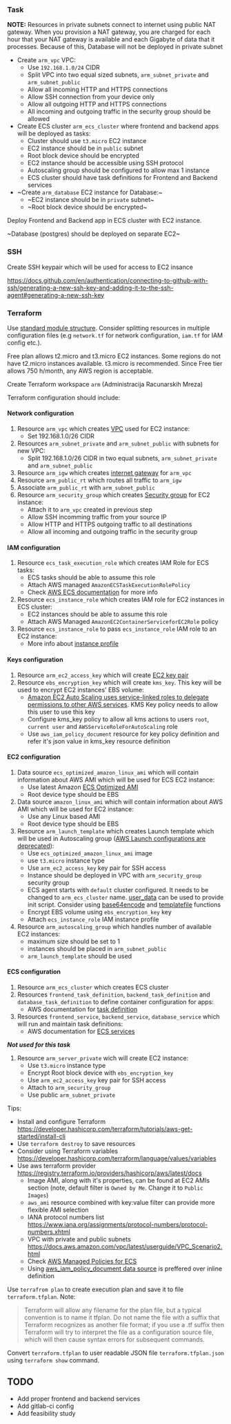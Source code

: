 ### Task

**NOTE:** Resources in private subnets connect to internet using public NAT gateway. When you provision a NAT gateway, you are charged for each hour that your NAT gateway is available and each Gigabyte of data that it processes. Because of this, Database will not be deployed in private subnet

* Create `arm_vpc` VPC:
    * Use `192.168.1.0/24` CIDR
    * Split VPC into two equal sized subnets, `arm_subnet_private` and `arm_subnet_public`
    * Allow all incoming HTTP and HTTPS connections
    * Allow SSH connection from your device only
    * Allow all outgoing HTTP and HTTPS connections
    * All incoming and outgoing traffic in the security group should be allowed
* Create ECS cluster `arm_ecs_cluster` where frontend and backend apps will be deployed as tasks:
    * Cluster should use `t3.micro` EC2 instance
    * EC2 instance should be in `public` subnet
    * Root block device should be encrypted
    * EC2 instance should be accessible using SSH protocol
    * Autoscaling group should be configured to allow max 1 instance
    * ECS cluster should have task definitions for Frontend and Backend services
* ~Create `arm_database` EC2 instance for Database:~
    * ~EC2 instance should be in `private` subnet~
    * ~Root block device should be encrypted~

Deploy Frontend and Backend app in ECS cluster with EC2 instance. 

~Database (postgres) should be deployed on separate EC2~

### SSH

Create SSH keypair which will be used for access to EC2 insance

https://docs.github.com/en/authentication/connecting-to-github-with-ssh/generating-a-new-ssh-key-and-adding-it-to-the-ssh-agent#generating-a-new-ssh-key

### Terraform

Use [standard module structure](https://developer.hashicorp.com/terraform/language/modules/develop/structure). Consider splitting resources in multiple configuration files (e.g `network.tf` for network configuration, `iam.tf` for IAM config etc.).

Free plan allows t2.micro and t3.micro EC2 instances. Some regions do not have t2.micro instances available. t3.micro is recommended. Since Free tier allows 750 h/month, any AWS region is acceptable.

Create Terraform workspace `arm` (Administracija Racunarskih Mreza)

Terraform configuration should include:

#### Network configuration

1. Resource `arm_vpc` which creates [VPC](https://docs.aws.amazon.com/vpc/latest/userguide/VPC_Internet_Gateway.html) used for EC2 instance:
    * Set 192.168.1.0/26 CIDR 
1. Resources `arm_subnet_private` and `arm_subnet_public` with subnets for new VPC:
    * Split 192.168.1.0/26 CIDR in two equal subnets, `arm_subnet_private` and `arm_subnet_public`
1. Resource `arm_igw` which creates [internet gateway](https://docs.aws.amazon.com/vpc/latest/userguide/VPC_Internet_Gateway.html) for `arm_vpc`
1. Resource `arm_public_rt` which routes all traffic to `arm_igw`
1. Associate `arm_public_rt` with `arm_subnet_public`
1. Resource `arm_security_group` which creates [Security group](https://docs.aws.amazon.com/vpc/latest/userguide/VPC_SecurityGroups.html) for EC2 instance:
    * Attach it to `arm_vpc` created in previous step
    * Allow SSH incomming traffic from your source IP
    * Allow HTTP and HTTPS outgoing traffic to all destinations
    * Allow all incoming and outgoing traffic in the security group

#### IAM configuration

1. Resource `ecs_task_execution_role` which creates IAM Role for ECS tasks:
    * ECS tasks should be able to assume this role
    * Attach AWS managed `AmazonECSTaskExecutionRolePolicy`
    * Check [AWS ECS documentation](https://docs.aws.amazon.com/AmazonECS/latest/developerguide/task_execution_IAM_role.html#create-task-execution-role) for more info
1. Resource `ecs_instance_role` which creates IAM role for EC2 instances in ECS cluster:
    * EC2 instances should be able to assume this role
    * Attach AWS Managed `AmazonEC2ContainerServiceforEC2Role` policy
1. Resource `ecs_instance_role` to pass `ecs_instance_role` IAM role to an EC2 instance:
    * More info about [instance profile](https://docs.aws.amazon.com/AWSEC2/latest/UserGuide/iam-roles-for-amazon-ec2.html#ec2-instance-profile)

#### Keys configuration

1. Resource `arm_ec2_access_key` which will create [EC2 key pair](https://docs.aws.amazon.com/AWSEC2/latest/UserGuide/ec2-key-pairs.html)
1. Resource `ebs_encryption_key` which will create `kms_key`. This key will be used to encrypt EC2 instances' EBS volume:
    * [Amazon EC2 Auto Scaling uses service-linked roles to delegate permissions to other AWS services](https://docs.aws.amazon.com/autoscaling/ec2/userguide/key-policy-requirements-EBS-encryption.html). KMS Key policy needs to allow this user to use this key
    * Configure kms_key policy to allow all kms actions to users `root`, `current user` and `AWSServiceRoleForAutoScaling` role
    * Use `aws_iam_policy_document` resource for key policy definition and refer it's json value in kms_key resource definition

#### EC2 configuration

1. Data source `ecs_optimized_amazon_linux_ami` which will contain information about AWS AMI which will be used for ECS EC2 instance:
    * Use latest Amazon [ECS Optimized AMI](https://docs.aws.amazon.com/AmazonECS/latest/developerguide/ecs-optimized_AMI.html)
    * Root device type should be EBS
1. Data source `amazon_linux_ami` which will contain information about AWS AMI which will be used for EC2 instance:
    * Use any Linux based AMI
    * Root device type should be EBS
1. Resource `arm_launch_template` which creates Launch template which will be used in Autoscaling group ([AWS Launch configurations are deprecated](https://docs.aws.amazon.com/autoscaling/ec2/userguide/launch-configurations.html?icmpid=docs_ec2as_help_panel)):
    * Use `ecs_optimized_amazon_linux_ami` image
    * use `t3.micro` instance type
    * Use `arm_ec2_access_key` key pair for SSH access
    * Instance should be deployed in VPC with `arm_security_group` security group
    * ECS agent starts with `default` cluster configured. It needs to be changed to `arm_ecs_cluster` name. [user_data](https://registry.terraform.io/providers/hashicorp/aws/latest/docs/resources/launch_template#user_data) can be used to provide init script. Consider using [base64encode](https://developer.hashicorp.com/terraform/language/functions/base64encode) and [templatefile](https://developer.hashicorp.com/terraform/language/functions/templatefile) functions
    * Encrypt EBS volume using `ebs_encryption_key` key
    * Attach `ecs_instance_role` IAM instance profile
1. Resource `arm_autoscaling_group` which handles number of available EC2 instances:
    * maximum size should be set to 1
    * instances should be placed in `arm_subnet_public`
    * `arm_launch_template` should be used

#### ECS configuration

1. Resource `arm_ecs_cluster` which creates ECS cluster
1. Resources `frontend_task_definition`, `backend_task_definition` and `database_task_definition` to define container configuration for apps:
    * AWS documentation for [task definition](https://docs.aws.amazon.com/AmazonECS/latest/developerguide/task_definitions.html)
1. Resources `frontend_service`, `backend_service`, `database_service` which will run and maintain task definitions:
    * AWS documentation for [ECS services](https://docs.aws.amazon.com/AmazonECS/latest/developerguide/ecs_services.html)

_**Not used for this task**_
1. Resource `arm_server_private` wich will create EC2 instance:
    * Use `t3.micro` instance type
    * Encrypt Root block device with `ebs_encryption_key`
    * Use `arm_ec2_access_key` key pair for SSH access
    * Attach to `arm_security_group`
    * Use public `arm_subnet_private`

Tips:
* Install and configure Terraform https://developer.hashicorp.com/terraform/tutorials/aws-get-started/install-cli
* Use `terraform destroy` to save resources
* Consider using Terraform variables https://developer.hashicorp.com/terraform/language/values/variables
* Use aws terraform provider https://registry.terraform.io/providers/hashicorp/aws/latest/docs
    * Image AMI, along with it's properties, can be found at EC2 AMIs section (note, default filter is `Owned by Me`. Change it to `Public Images`)
    * `aws_ami` resource combined with key:value filter can provide more flexible AMI selection
    * IANA protocol numbers list https://www.iana.org/assignments/protocol-numbers/protocol-numbers.xhtml
    * VPC with private and public subnets https://docs.aws.amazon.com/vpc/latest/userguide/VPC_Scenario2.html
    * Check [AWS Managed Policies for ECS](https://docs.aws.amazon.com/AmazonECS/latest/developerguide/security-iam-awsmanpol.html)
    * Using [aws_iam_policy_document data source](https://developer.hashicorp.com/terraform/tutorials/aws/aws-iam-policy#refactor-your-policy) is preffered over inline definition


Use `terrafrom plan` to create execution plan and save it to file `terraform.tfplan`. Note:
> Terraform will allow any filename for the plan file, but a typical convention is to name it tfplan. Do not name the file with a suffix that Terraform recognizes as another file format; if you use a .tf suffix then Terraform will try to interpret the file as a configuration source file, which will then cause syntax errors for subsequent commands.

Convert `terraform.tfplan` to user readable JSON file `terraform.tfplan.json` using `terraform show` command.

## TODO

* Add proper frontend and backend services 
* Add gitlab-ci config
* Add feasibility study
